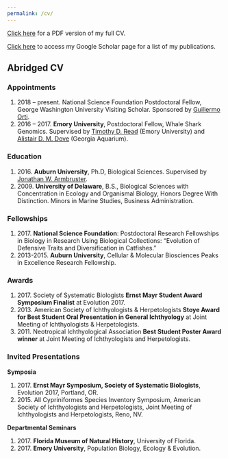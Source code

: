 ```yaml
---
permalink: /cv/
---
```


<a href="https://miltontan.github.io/assets/Tan_CV_web.pdf">Click here</a> for a PDF version of my full CV.

<a href="https://scholar.google.com/citations?user=Mdf7P7AAAAAJ">Click here</a> to access my Google Scholar page for a list of my publications.

## Abridged CV

### Appointments
<ul style="list-style-type:disk">
<li>2018 – present. National Science Foundation Postdoctoral Fellow, George Washington University Visiting Scholar. Sponsored by <a href="https://scholar.google.es/citations?user=T5NDlsEAAAAJ&hl=en">Guillermo Orti</a>.
<li>2016 – 2017. <b>Emory University</b>, Postdoctoral Fellow, Whale Shark Genomics. Supervised by <a href="https://read-lab-confederation.github.io/">Timothy D. Read</a> (Emory University) and <a href="http://alistairdove.com/">Alistair D. M. Dove</a> (Georgia Aquarium).</li>
</ul>

### Education

<ul style="list-style-type:disk">
<li>2016. <b>Auburn University</b>, Ph.D, Biological Sciences. Supervised by <a href="https://www.auburn.edu/~armbrjw/Armbruster_Lab/Armbruster.html">Jonathan W. Armbruster</a>.</li>
<li>2009. <b>University of Delaware</b>, B.S., Biological Sciences with Concentration in Ecology and Organismal Biology, Honors Degree With Distinction. 
Minors in Marine Studies, Business Administration.</li>
</ul>

### Fellowships

<ul style="list-style-type:disk">
<li>2017. <b>National Science Foundation</b>: Postdoctoral Research Fellowships in Biology in Research Using Biological Collections: “Evolution of Defensive Traits and Diversification in Catfishes.”</li>

<li>2013-2015. <b>Auburn University</b>, Cellular & Molecular Biosciences Peaks in Excellence Research Fellowship.</li>
</ul>

### Awards

<ul style="list-style-type:disk">
<li>2017. Society of Systematic Biologists <b>Ernst Mayr Student Award Symposium Finalist</b> at Evolution 2017.</li>

<li>2013. American Society of Ichthyologists & Herpetologists <b>Stoye Award for Best Student Oral Presentation in General Ichthyology</b> at Joint Meeting of Ichthyologists & Herpetologists.</li>

<li>2011. Neotropical Ichthyological Association <b>Best Student Poster Award winner</b> at Joint Meeting of Ichthyologists and Herpetologists.</li>
</ul>

### Invited Presentations

<b>Symposia</b>
<ul style="list-style-type:disk">
<li>2017. <b>Ernst Mayr Symposium, Society of Systematic Biologists</b>, Evolution 2017, Portland, OR.</li>
<li>2015. All Cypriniformes Species Inventory Symposium, American Society of Ichthyologists and Herpetologists, Joint Meeting of Ichthyologists and Herpetologists, Reno, NV. </li>
</ul>

<b>Departmental Seminars</b>
<ul style="list-style-type:disk">
<li>2017. <b>Florida Museum of Natural History</b>, University of Florida.</li>
<li>2017. <b>Emory University</b>, Population Biology, Ecology & Evolution.</li>
</ul>
